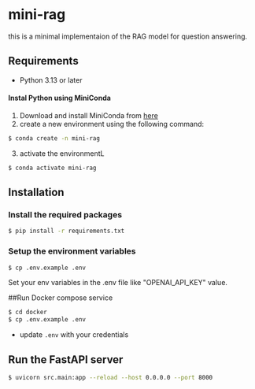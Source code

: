 # mini-rag

this is a minimal implementaion of the RAG model for question answering.

## Requirements

- Python 3.13 or later

#### Instal Python using MiniConda

1. Download and install MiniConda from [here](https://www.anaconda.com/docs/getting-started/miniconda/install)
2. create a new environment using the following command:

```bash
$ conda create -n mini-rag
```

3. activate the environmentL

```bash
$ conda activate mini-rag
```

## Installation

### Install the required packages

```bash
$ pip install -r requirements.txt
```

### Setup the environment variables

```bash
$ cp .env.example .env
```

Set your env variables in the .env file like "OPENAI_API_KEY" value.

##Run Docker compose service

```bash
$ cd docker
$ cp .env.example .env
```

- update `.env` with your credentials

## Run the FastAPI server

```bash
$ uvicorn src.main:app --reload --host 0.0.0.0 --port 8000
```
